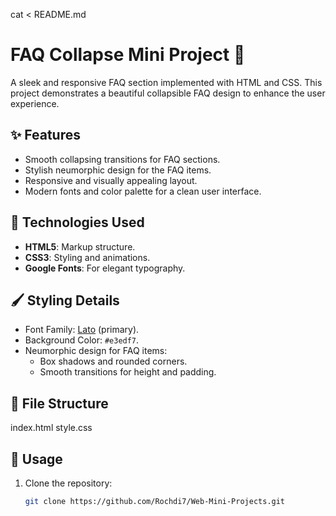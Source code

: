 cat <<EOT > README.md
# FAQ Collapse Mini Project 📂

A sleek and responsive FAQ section implemented with HTML and CSS. This project demonstrates a beautiful collapsible FAQ design to enhance the user experience.

## ✨ Features
- Smooth collapsing transitions for FAQ sections.
- Stylish neumorphic design for the FAQ items.
- Responsive and visually appealing layout.
- Modern fonts and color palette for a clean user interface.

## 🚀 Technologies Used
- **HTML5**: Markup structure.
- **CSS3**: Styling and animations.
- **Google Fonts**: For elegant typography.

## 🖌️ Styling Details
- Font Family: [Lato](https://fonts.google.com/specimen/Lato) (primary).
- Background Color: `#e3edf7`.
- Neumorphic design for FAQ items:
  - Box shadows and rounded corners.
  - Smooth transitions for height and padding.

## 📂 File Structure
index.html
style.css

## 📖 Usage
1. Clone the repository:
   ```bash
   git clone https://github.com/Rochdi7/Web-Mini-Projects.git
